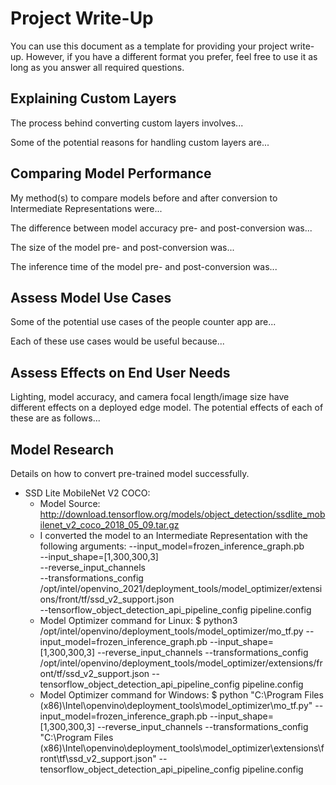# Project Write-Up

You can use this document as a template for providing your project write-up. However, if you
have a different format you prefer, feel free to use it as long as you answer all required
questions.

## Explaining Custom Layers

The process behind converting custom layers involves... 

Some of the potential reasons for handling custom layers are...

## Comparing Model Performance

My method(s) to compare models before and after conversion to Intermediate Representations
were...

The difference between model accuracy pre- and post-conversion was...

The size of the model pre- and post-conversion was...

The inference time of the model pre- and post-conversion was...

## Assess Model Use Cases

Some of the potential use cases of the people counter app are...

Each of these use cases would be useful because...

## Assess Effects on End User Needs

Lighting, model accuracy, and camera focal length/image size have different effects on a
deployed edge model. The potential effects of each of these are as follows...

## Model Research

Details on how to convert pre-trained model successfully.

- SSD Lite MobileNet V2 COCO: 
  - Model Source: http://download.tensorflow.org/models/object_detection/ssdlite_mobilenet_v2_coco_2018_05_09.tar.gz
  - I converted the model to an Intermediate Representation with the following arguments: 
    --input_model=frozen_inference_graph.pb \
    --input_shape=[1,300,300,3] \
    --reverse_input_channels \
    --transformations_config /opt/intel/openvino_2021/deployment_tools/model_optimizer/extensions/front/tf/ssd_v2_support.json \
    --tensorflow_object_detection_api_pipeline_config pipeline.config
  - Model Optimizer command for Linux: $ python3 /opt/intel/openvino/deployment_tools/model_optimizer/mo_tf.py --input_model=frozen_inference_graph.pb --input_shape=[1,300,300,3] --reverse_input_channels --transformations_config /opt/intel/openvino/deployment_tools/model_optimizer/extensions/front/tf/ssd_v2_support.json --tensorflow_object_detection_api_pipeline_config pipeline.config 
  - Model Optimizer command for Windows: $ python "C:\Program Files (x86)\Intel\openvino\deployment_tools\model_optimizer\mo_tf.py" --input_model=frozen_inference_graph.pb  --input_shape=[1,300,300,3] --reverse_input_channels --transformations_config "C:\Program Files (x86)\Intel\openvino\deployment_tools\model_optimizer\extensions\front\tf\ssd_v2_support.json" --tensorflow_object_detection_api_pipeline_config pipeline.config